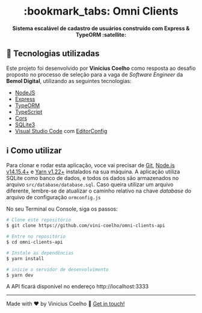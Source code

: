 <h1 align="center">
    <br>
    :bookmark_tabs: Omni Clients
</h1>

<h4 align="center">
  Sistema escalável de cadastro de usuários construído com Express & TypeORM :satellite:
</h4>

## :rocket: Tecnologias utilizadas

Este projeto foi desenvolvido por **Vinícius Coelho** como resposta ao desafio proposto no processo de seleção para a vaga de *Software Engineer* da **Bemol Digital**, utilizando as seguintes tecnologias:

-  [NodeJS][nodejs]
-  [Express][express]
-  [TypeORM][typeorm]
-  [TypeScript][ts]
-  [Cors][cors]
-  [SQLite3][sqlite]
-  [Visual Studio Code][vc] com [EditorConfig][vceditconfig]

## :information_source: Como utilizar

Para clonar e rodar esta aplicação, voce vai precisar de [Git](https://git-scm.com), [Node.js v14.15.4+][nodejs] e [Yarn v1.22+][yarn] instalados na sua máquina.
A aplicação utiliza SQLite como banco de dados, e todos os dados são armazenados no arquivo `src/database/database.sql`. Caso queira utilizar um arquivo diferente, lembre-se de atualizar o caminho relativo na chave *database* do arquivo de configuração `ormconfig.js`

No seu Terminal ou Console, siga os passos:

```bash
# Clone este repositório
$ git clone https://github.com/vini-coelho/omni-clients-api

# Entre no repositório
$ cd omni-clients-api

# Instale as dependências
$ yarn install

# inicie o servidor de desenvolvimento
$ yarn dev
```


A API ficará disponível no endereço http://localhost:3333

---

Made with ♥ by Vinicius Coelho :wave: [Get in touch!](https://www.linkedin.com/in/viniciustcoelho/)

[nodejs]: https://nodejs.org/
[yarn]: https://yarnpkg.com/
[npm]: https://www.npmjs.com/
[vc]: https://code.visualstudio.com/
[vceditconfig]: https://marketplace.visualstudio.com/items?itemName=EditorConfig.EditorConfig
[vceslint]: https://marketplace.visualstudio.com/items?itemName=dbaeumer.vscode-**eslint**
[express]: https://expressjs.com/
[typeorm]: https://typeorm.io/
[ts]: https://www.typescriptlang.org/
[sqlite]: https://www.sqlite.org/
[cors]: https://www.npmjs.com/package/cors
